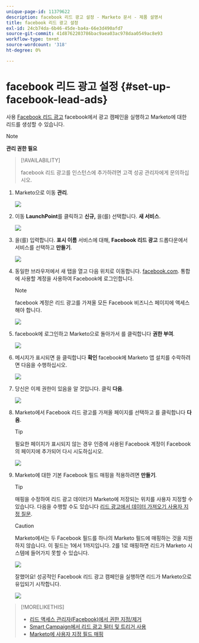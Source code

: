 ```yaml
---
unique-page-id: 11379622
description: facebook 리드 광고 설정 - Marketo 문서 - 제품 설명서
title: facebook 리드 광고 설정
exl-id: 24cb74da-6b46-45de-ba4a-66e3d490afd7
source-git-commit: 41d8762203786bac9aea03ac978daa0549ac8e93
workflow-type: tm+mt
source-wordcount: '318'
ht-degree: 0%

---
```


# facebook 리드 광고 설정 {#set-up-facebook-lead-ads}

사용 [Facebook 리드 광고](https://www.facebook.com/business/a/lead-ads) facebook에서 광고 캠페인을 실행하고 Marketo에 대한 리드를 생성할 수 있습니다.

>[!NOTE]
>
>**관리 권한 필요**

>[!AVAILABILITY]
>
>facebook 리드 광고를 인스턴스에 추가하려면 고객 성공 관리자에게 문의하십시오.

1. Marketo으로 이동 **관리**.

   ![](assets/image2016-11-29-10-3a50-3a29.png)

1. 이동 **LaunchPoint**&#x200B;를 클릭하고 **신규,** 을(를) 선택합니다. **새 서비스**.

   ![](assets/image2016-11-29-10-3a51-3a11.png)

1. 을(를) 입력합니다. **표시 이름** 서비스에 대해, **Facebook 리드 광고** 드롭다운에서 서비스를 선택하고 **만들기**.

   ![](assets/image2016-11-29-10-3a51-3a47.png)

1. 동일한 브라우저에서 새 탭을 열고 다음 위치로 이동합니다. [facebook.com](https://www.facebook.com). 통합에 사용할 계정을 사용하여 Facebook에 로그인합니다.

   >[!NOTE]
   >
   >facebook 계정은 리드 광고를 가져올 모든 Facebook 비즈니스 페이지에 액세스해야 합니다.

   ![](assets/image2016-11-29-10-3a52-3a29.png)

1. facebook에 로그인하고 Marketo으로 돌아가서 를 클릭합니다 **권한 부여**.

   ![](assets/image2016-11-29-10-3a52-3a51.png)

1. 메시지가 표시되면 을 클릭합니다 **확인** facebook에 Marketo 앱 설치를 수락하려면 다음을 수행하십시오.

   ![](assets/image2016-11-29-10-3a56-3a3.png)

1. 당신은 이제 권한이 있음을 알 것입니다. 클릭 **다음**.

   ![](assets/image2016-11-29-10-3a56-3a28.png)

1. Marketo에서 Facebook 리드 광고를 가져올 페이지를 선택하고 를 클릭합니다 **다음**.

   >[!TIP]
   >
   >필요한 페이지가 표시되지 않는 경우 인증에 사용된 Facebook 계정이 Facebook의 페이지에 추가되어 다시 시도하십시오.

   ![](assets/image2016-11-29-10-3a58-3a36.png)

1. Marketo에 대한 기본 Facebook 필드 매핑을 적용하려면 **만들기**.

   >[!TIP]
   >
   >매핑을 수정하여 리드 광고 데이터가 Marketo에 저장되는 위치를 사용자 지정할 수 있습니다. 다음을 수행할 수도 있습니다 [리드 광고에서 데이터 가져오기 사용자 지정 질문](/help/marketo/product-docs/demand-generation/facebook/set-up-facebook-lead-ads/map-custom-fields-to-marketo.md).

   >[!CAUTION]
   >
   >Marketo에서는 두 Facebook 필드를 하나의 Marketo 필드에 매핑하는 것을 지원하지 않습니다. 이 필드는 1에서 1까지입니다. 2를 1로 매핑하면 리드가 Marketo 시스템에 들어가지 못할 수 있습니다.

   ![](assets/image2016-11-29-11-3a0-3a2.png)

   잘했어요! 성공적인 Facebook 리드 광고 캠페인을 실행하면 리드가 Marketo으로 유입되기 시작합니다.

   ![](assets/image2016-11-29-12-3a32-3a54.png)

>[!MORELIKETHIS]
>
>* [리드 액세스 관리자(Facebook)에서 권한 지정/제거](https://www.facebook.com/business/help/540596413257598?id=735435806665862)
>* [Smart Campaign에서 리드 광고 필터 및 트리거 사용](/help/marketo/product-docs/demand-generation/facebook/use-lead-ads-filters-and-triggers-in-a-smart-campaign.md)
>* [Marketo에 사용자 지정 필드 매핑](/help/marketo/product-docs/demand-generation/facebook/set-up-facebook-lead-ads/map-custom-fields-to-marketo.md)

